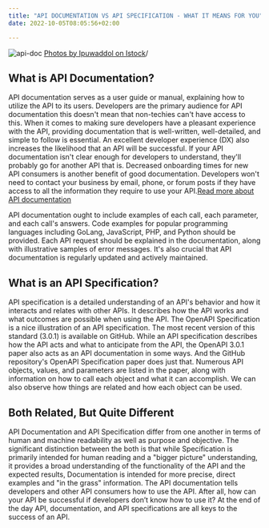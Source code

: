 ```yaml
---
title: "API DOCUMENTATION VS API SPECIFICATION - WHAT IT MEANS FOR YOU"
date: 2022-10-05T08:05:56+02:00

---
```

![api-doc](../istockphoto-1349390515-612x612.jpg)
[Photos by Ipuwaddol on Istock](https://www.istockphoto.com/portfolio/ipuwadol?mediatype=photography)/
## What is API Documentation?
API documentation serves as a user guide or manual, explaining how to utilize the API to its users. Developers are the primary audience for API documentation this doesn't mean that non-techies can't have access to this. When it comes to making sure developers have a pleasant experience with the API, providing documentation that is well-written, well-detailed, and simple to follow is essential. An excellent developer experience (DX) also increases the likelihood that an API will be successful. If your API documentation isn't clear enough for developers to understand, they'll probably go for another API that is. Decreased onboarding times for new API consumers is another benefit of good documentation. Developers won't need to contact your business by email, phone, or forum posts if they have access to all the information they require to use your API.[Read more about API documentation](/blog/api-documentation-top-tools-and-using-them-right/)

API documentation ought to include examples of each call, each parameter, and each call's answers. Code examples for popular programming languages including GoLang, JavaScript, PHP, and Python should be provided. Each API request should be explained in the documentation, along with illustrative samples of error messages. It's also crucial that API documentation is regularly updated and actively maintained.

## What is an API Specification?
API specification is a detailed understanding of an API's behavior and how it interacts and relates  with other APIs. It describes how the API works and what outcomes are possible when using the API. The OpenAPI Specification is a nice illustration of an API specification. The most recent version of this standard (3.0.1) is available on GitHub.
While an API specification describes how the API acts and what to anticipate from the API, the OpenAPI 3.0.1 paper also acts as an  API documentation in some ways. And the GitHub repository's OpenAPI Specification paper does just that. Numerous API objects, values, and parameters are listed in the paper, along with information on how to call each object and what it can accomplish. We can also observe how things are related and how each object can be used.

## Both Related, But Quite Different 
API Documentation and API Specification differ from one another in terms of human and machine readability as well as purpose and objective. The significant distinction between the both is that while Specification is primarily intended for human reading and a "bigger picture" understanding, it provides a broad understanding of the functionality of the API and the expected results, Documentation is intended for more precise, direct examples and "in the grass" information. The API documentation tells developers and other API consumers how to use the API. After all, how can your API be successful if developers don’t know how to use it? At the end of the day API, documentation, and API specifications are all keys to the success of an API.